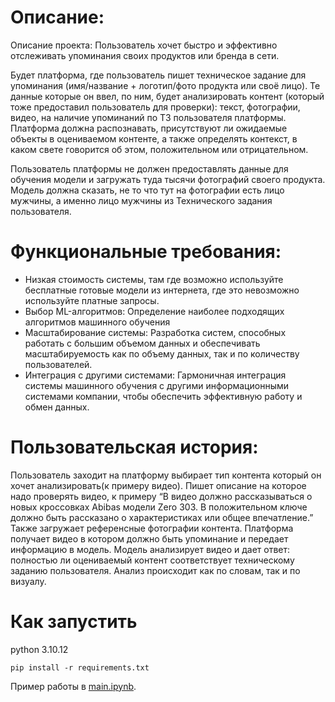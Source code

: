 # Описание:

Описание проекта: Пользователь хочет быстро и эффективно отслеживать упоминания своих продуктов или бренда в сети.

Будет платформа, где пользователь пишет техническое задание для упоминания (имя/название + логотип/фото продукта или своё лицо). Те данные которые он ввел, по ним, будет анализировать контент (который тоже предоставил пользователь для проверки): текст, фотографии, видео, на наличие упоминаний по ТЗ пользователя платформы. Платформа должна распознавать, присутствуют ли ожидаемые объекты в оцениваемом контенте, а также определять контекст, в каком свете говорится об этом, положительном или отрицательном.

Пользователь платформы не должен предоставлять данные для обучения модели и загружать туда тысячи фотографий своего продукта. Модель должна сказать, не то что тут на фотографии есть лицо мужчины, а именно лицо мужчины из Технического задания пользователя.


# Функциональные требования:

* Низкая стоимость системы, там где возможно используйте бесплатные готовые модели из интернета, где это невозможно используйте платные запросы.
* Выбор ML-алгоритмов: Определение наиболее подходящих алгоритмов машинного обучения
* Масштабирование системы: Разработка систем, способных работать с большим объемом данных и обеспечивать масштабируемость как по объему данных, так и по количеству пользователей.
* Интеграция с другими системами: Гармоничная интеграция системы машинного обучения с другими информационными системами компании, чтобы обеспечить эффективную работу и обмен данных.

# Пользовательская история:

Пользователь заходит на платформу выбирает тип контента который он хочет анализировать(к примеру видео). Пишет описание на которое надо проверять видео, к примеру “В видео должно рассказываться о новых кроссовках Abibas модели Zero 303. В положительном ключе должно быть рассказано о характеристиках или общее впечатление.” Также загружает референсные фотографии контента. Платформа получает видео в котором должно быть упоминание и передает информацию в модель. Модель анализирует видео и дает ответ: полностью ли оцениваемый контент соответствует техническому заданию пользователя. Анализ происходит как по словам, так и по визуалу. 

# Как запустить

python 3.10.12

```
pip install -r requirements.txt
```

Пример работы в [main.ipynb](main.ipynb).